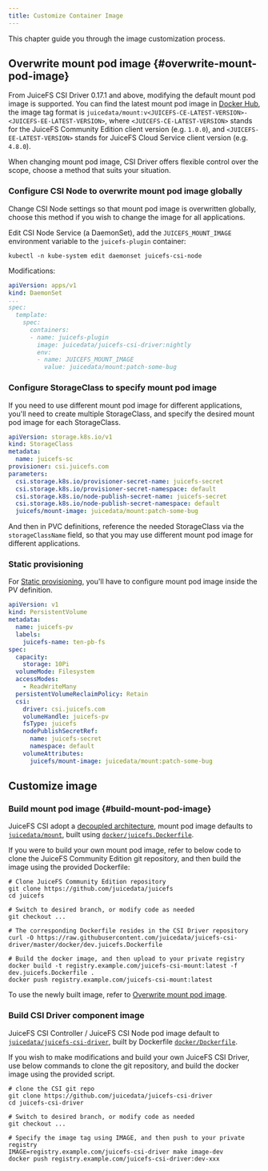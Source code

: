 ```yaml
---
title: Customize Container Image
---
```


This chapter guide you through the image customization process.

## Overwrite mount pod image {#overwrite-mount-pod-image}

From JuiceFS CSI Driver 0.17.1 and above, modifying the default mount pod image is supported. You can find the latest mount pod image in [Docker Hub](https://hub.docker.com/r/juicedata/mount/tags?page=1&name=v), the image tag format is `juicedata/mount:v<JUICEFS-CE-LATEST-VERSION>-<JUICEFS-EE-LATEST-VERSION>`, where `<JUICEFS-CE-LATEST-VERSION>` stands for the JuiceFS Community Edition client version (e.g. `1.0.0`), and `<JUICEFS-EE-LATEST-VERSION>` stands for JuiceFS Cloud Service client version (e.g. `4.8.0`).

When changing mount pod image, CSI Driver offers flexible control over the scope, choose a method that suits your situation.

### Configure CSI Node to overwrite mount pod image globally

Change CSI Node settings so that mount pod image is overwritten globally, choose this method if you wish to change the image for all applications.

Edit CSI Node Service (a DaemonSet), add the `JUICEFS_MOUNT_IMAGE` environment variable to the `juicefs-plugin` container:

```shell
kubectl -n kube-system edit daemonset juicefs-csi-node
```

Modifications:

```yaml {11-12}
apiVersion: apps/v1
kind: DaemonSet
...
spec:
  template:
    spec:
      containers:
      - name: juicefs-plugin
        image: juicedata/juicefs-csi-driver:nightly
        env:
        - name: JUICEFS_MOUNT_IMAGE
          value: juicedata/mount:patch-some-bug
```

### Configure StorageClass to specify mount pod image

If you need to use different mount pod image for different applications, you'll need to create multiple StorageClass, and specify the desired mount pod image for each StorageClass.

```yaml {11}
apiVersion: storage.k8s.io/v1
kind: StorageClass
metadata:
  name: juicefs-sc
provisioner: csi.juicefs.com
parameters:
  csi.storage.k8s.io/provisioner-secret-name: juicefs-secret
  csi.storage.k8s.io/provisioner-secret-namespace: default
  csi.storage.k8s.io/node-publish-secret-name: juicefs-secret
  csi.storage.k8s.io/node-publish-secret-namespace: default
  juicefs/mount-image: juicedata/mount:patch-some-bug
```

And then in PVC definitions, reference the needed StorageClass via the `storageClassName` field, so that you may use different mount pod image for different applications.

### Static provisioning

For [Static provisioning](./pv.md#static-provisioning), you'll have to configure mount pod image inside the PV definition.

```yaml {22}
apiVersion: v1
kind: PersistentVolume
metadata:
  name: juicefs-pv
  labels:
    juicefs-name: ten-pb-fs
spec:
  capacity:
    storage: 10Pi
  volumeMode: Filesystem
  accessModes:
    - ReadWriteMany
  persistentVolumeReclaimPolicy: Retain
  csi:
    driver: csi.juicefs.com
    volumeHandle: juicefs-pv
    fsType: juicefs
    nodePublishSecretRef:
      name: juicefs-secret
      namespace: default
    volumeAttributes:
      juicefs/mount-image: juicedata/mount:patch-some-bug
```

## Customize image

### Build mount pod image {#build-mount-pod-image}

JuiceFS CSI adopt a [decoupled architecture](../introduction.md#architecture), mount pod image defaults to [`juicedata/mount`](https://hub.docker.com/r/juicedata/mount), built using [`docker/juicefs.Dockerfile`](https://github.com/juicedata/juicefs-csi-driver/blob/master/docker/juicefs.Dockerfile).

If you were to build your own mount pod image, refer to below code to clone the JuiceFS Community Edition git repository, and then build the image using the provided Dockerfile:

```shell
# Clone JuiceFS Community Edition repository
git clone https://github.com/juicedata/juicefs
cd juicefs

# Switch to desired branch, or modify code as needed
git checkout ...

# The corresponding Dockerfile resides in the CSI Driver repository
curl -O https://raw.githubusercontent.com/juicedata/juicefs-csi-driver/master/docker/dev.juicefs.Dockerfile

# Build the docker image, and then upload to your private registry
docker build -t registry.example.com/juicefs-csi-mount:latest -f dev.juicefs.Dockerfile .
docker push registry.example.com/juicefs-csi-mount:latest
```

To use the newly built image, refer to [Overwrite mount pod image](#overwrite-mount-pod-image).

### Build CSI Driver component image

JuiceFS CSI Controller / JuiceFS CSI Node pod image default to [`juicedata/juicefs-csi-driver`](https://hub.docker.com/r/juicedata/juicefs-csi-driver), built by Dockerfile [`docker/Dockerfile`](https://github.com/juicedata/juicefs-csi-driver/blob/master/docker/Dockerfile).

If you wish to make modifications and build your own JuiceFS CSI Driver, use below commands to clone the git repository, and build the docker image using the provided script.

```shell
# clone the CSI git repo
git clone https://github.com/juicedata/juicefs-csi-driver
cd juicefs-csi-driver

# Switch to desired branch, or modify code as needed
git checkout ...

# Specify the image tag using IMAGE, and then push to your private registry
IMAGE=registry.example.com/juicefs-csi-driver make image-dev
docker push registry.example.com/juicefs-csi-driver:dev-xxx
```
